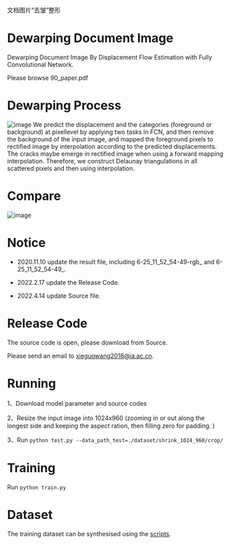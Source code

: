 文档图片“去皱”整形

# Dewarping Document Image
Dewarping Document Image By Displacement Flow Estimation with Fully Convolutional Network.

Please browse 90_paper.pdf




# Dewarping Process
![image](https://github.com/gwxie/Dewarping-Document-Image-By-Displacement-Flow-Estimation/blob/main/rectitify_image.jpg)
We predict the displacement and the categories (foreground or background) at pixellevel by applying two tasks in FCN, and then remove the background of the input
image, and mapped the foreground pixels to rectified image by interpolation according to the predicted displacements. The cracks maybe emerge in rectified image when using a forward mapping interpolation. Therefore, we construct Delaunay triangulations in all scattered pixels and then using interpolation.

# Compare
![image](https://github.com/gwxie/Dewarping-Document-Image-By-Displacement-Flow-Estimation/blob/main/compare.jpg)

# Notice
- 2020.11.10 update the result file, including 6-25_11_52_54-49-rgb_ and 6-25_11_52_54-49_.

- 2022.2.17 update the Release Code.

- 2022.4.14 update Source file.


# Release Code
The source code is open, please download from Source. 

Please send an email to xieguowang2018@ia.ac.cn.

# Running
1、Download model parameter and source codes 

2、Resize the input image into 1024x960 (zooming in or out along the longest side and keeping the aspect ration, then filling zero for padding. )  

3、Run `python test.py --data_path_test=./dataset/shrink_1024_960/crop/`

# Training
Run `python train.py`

# Dataset
The training dataset can be synthesised using the [scripts](https://github.com/gwxie/Distorted-Image-With-Flow).

